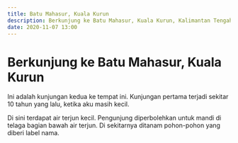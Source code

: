 ```yaml
---
title: Batu Mahasur, Kuala Kurun
description: Berkunjung ke Batu Mahasur, Kuala Kurun, Kalimantan Tengah
date: 2020-11-07 13:00
---
```

# Berkunjung ke Batu Mahasur, Kuala Kurun

Ini adalah kunjungan kedua ke tempat ini. Kunjungan pertama terjadi sekitar 10 tahun yang lalu, ketika aku masih kecil.

Di sini terdapat air terjun kecil. Pengunjung diperbolehkan untuk mandi di telaga bagian bawah air terjun. Di sekitarnya ditanam pohon-pohon yang diberi label nama.
